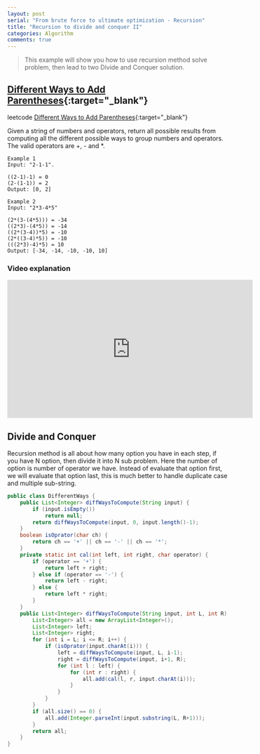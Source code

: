 ```yaml
---
layout: post 
serial: "From brute force to ultimate optimization - Recursion"
title: "Recursion to divide and conquer II"
categories: Algorithm
comments: true
---
```


> This example will show you how to use recursion method solve problem, then lead to two Divide and Conquer solution.

## [Different Ways to Add Parentheses](https://leetcode.com/problems/different-ways-to-add-parentheses/){:target="_blank"} 
leetcode [Different Ways to Add Parentheses](https://leetcode.com/problems/different-ways-to-add-parentheses/){:target="_blank"} 

Given a string of numbers and operators, return all possible results from computing all the different possible ways to group numbers and operators. The valid operators are +, - and *.

```
Example 1
Input: "2-1-1".

((2-1)-1) = 0
(2-(1-1)) = 2
Output: [0, 2]

Example 2
Input: "2*3-4*5"

(2*(3-(4*5))) = -34
((2*3)-(4*5)) = -14
((2*(3-4))*5) = -10
(2*((3-4)*5)) = -10
(((2*3)-4)*5) = 10
Output: [-34, -14, -10, -10, 10]
```
### Video explanation
<iframe width="560" height="315" src="https://www.youtube.com/embed/TUopzVwpWDw" frameborder="0" allowfullscreen></iframe>

## Divide and Conquer
Recursion method is all about how many option you have in each step, if you have N option, then divide it into N sub problem.
Here the number of option is number of operator we have.
Instead of evaluate that option first, we will evaluate that option last, this is much better to handle duplicate case and multiple sub-string.

```java
public class DifferentWays {
    public List<Integer> diffWaysToCompute(String input) {
        if (input.isEmpty())
            return null;
        return diffWaysToCompute(input, 0, input.length()-1);
    }
    boolean isOprator(char ch) {
        return ch == '+' || ch == '-' || ch == '*';
    }
    private static int cal(int left, int right, char operator) {
        if (operator == '+') {
            return left + right;
        } else if (operator == '-') {
            return left - right;
        } else {
            return left * right;
        }
    }
    public List<Integer> diffWaysToCompute(String input, int L, int R) {
        List<Integer> all = new ArrayList<Integer>();
        List<Integer> left;
        List<Integer> right;
        for (int i = L; i <= R; i++) {
            if (isOprator(input.charAt(i))) {
                left = diffWaysToCompute(input, L, i-1);
                right = diffWaysToCompute(input, i+1, R);
                for (int l : left) {
                    for (int r : right) {
                        all.add(cal(l, r, input.charAt(i)));
                    }
                }
            }
        }
        if (all.size() == 0) {
            all.add(Integer.parseInt(input.substring(L, R+1)));
        }
        return all;
    }
}
```
